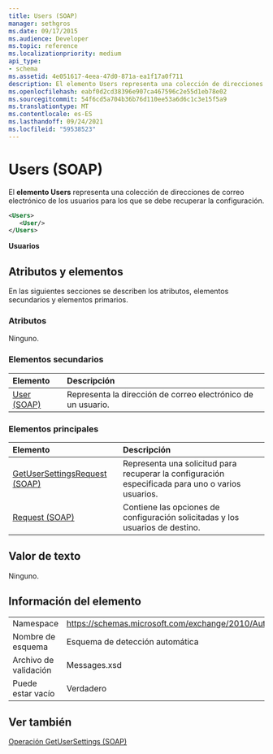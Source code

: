 ```yaml
---
title: Users (SOAP)
manager: sethgros
ms.date: 09/17/2015
ms.audience: Developer
ms.topic: reference
ms.localizationpriority: medium
api_type:
- schema
ms.assetid: 4e051617-4eea-47d0-871a-ea1f17a0f711
description: El elemento Users representa una colección de direcciones de correo electrónico de los usuarios para los que se debe recuperar la configuración.
ms.openlocfilehash: eabf0d2cd38396e907ca467596c2e55d1eb78e02
ms.sourcegitcommit: 54f6cd5a704b36b76d110ee53a6d6c1c3e15f5a9
ms.translationtype: MT
ms.contentlocale: es-ES
ms.lasthandoff: 09/24/2021
ms.locfileid: "59538523"
---
```

# <a name="users-soap"></a>Users (SOAP)

El **elemento Users** representa una colección de direcciones de correo electrónico de los usuarios para los que se debe recuperar la configuración. 
  
```XML
<Users>
   <User/>
</Users>
```

 **Usuarios**
## <a name="attributes-and-elements"></a>Atributos y elementos

En las siguientes secciones se describen los atributos, elementos secundarios y elementos primarios.
  
### <a name="attributes"></a>Atributos

Ninguno.
  
### <a name="child-elements"></a>Elementos secundarios

|**Elemento**|**Descripción**|
|:-----|:-----|
|[User (SOAP)](user-soap.md) <br/> |Representa la dirección de correo electrónico de un usuario.  <br/> |
   
### <a name="parent-elements"></a>Elementos principales

|**Elemento**|**Descripción**|
|:-----|:-----|
|[GetUserSettingsRequest (SOAP)](getusersettingsrequest-soap.md) <br/> |Representa una solicitud para recuperar la configuración especificada para uno o varios usuarios.  <br/> |
|[Request (SOAP)](request-soap.md) <br/> |Contiene las opciones de configuración solicitadas y los usuarios de destino.  <br/> |
   
## <a name="text-value"></a>Valor de texto

Ninguno.
  
## <a name="element-information"></a>Información del elemento

|||
|:-----|:-----|
|Namespace  <br/> |https://schemas.microsoft.com/exchange/2010/Autodiscover  <br/> |
|Nombre de esquema  <br/> |Esquema de detección automática  <br/> |
|Archivo de validación  <br/> |Messages.xsd  <br/> |
|Puede estar vacío  <br/> |Verdadero  <br/> |
   
## <a name="see-also"></a>Ver también



[Operación GetUserSettings (SOAP)](getusersettings-operation-soap.md)

